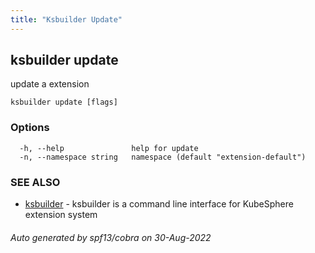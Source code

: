 ```yaml
---
title: "Ksbuilder Update"
---
```


## ksbuilder update

update a extension

```
ksbuilder update [flags]
```

### Options

```
  -h, --help               help for update
  -n, --namespace string   namespace (default "extension-default")
```

### SEE ALSO

* [ksbuilder](zh/references/ksbuilder/ksbuilder)	 - ksbuilder is a command line interface for KubeSphere extension system

###### Auto generated by spf13/cobra on 30-Aug-2022
